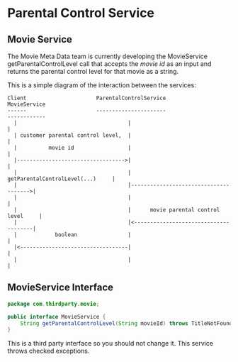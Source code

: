 Parental Control Service
===

Movie Service
---
The Movie Meta Data team is currently developing the MovieService getParentalControlLevel call that accepts the *movie 
id* as an input and returns the parental control level for that movie as a string. 

This is a simple diagram of the interaction between the services:

```
Client                      ParentalControlService                      MovieService
------                      ----------------------                      ------------
  |                                   |                                       |
  | customer parental control level,  |                                       |
  |          movie id                 |                                       |
  |---------------------------------->|                                       |
  |                                   |      getParentalControlLevel(...)     |
  |                                   |-------------------------------------->|
  |                                   |                                       |
  |                                   |      movie parental control level     |
  |                                   |<--------------------------------------|
  |            boolean                |                                       |
  |<----------------------------------|                                       |
  |                                   |                                       |
```

MovieService Interface
---
```java
package com.thirdparty.movie;

public interface MovieService {
    String getParentalControlLevel(String movieId) throws TitleNotFoundException, TechnicalFailureException;
}
```

This is a third party interface so you should not change it. This service throws checked exceptions.
